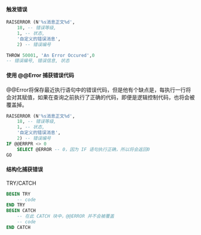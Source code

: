 #### 触发错误

```sql
RAISERROR (N'%s消息正文%d',
    18, -- 错误等级,
    1, -- 状态,
    '自定义的错误消息',
    2) -- 错误编号
```

```sql
THROW 50001, 'An Error Occured',0
-- 错误编号, 错误信息, 状态
```

#### 使用 @@Error 捕获错误代码

@@Error将保存最近执行语句中的错误代码，但是他有个缺点是，每执行一行将会对其赋值，如果在查询之前执行了正确的代码，即便是逻辑控制代码，也将会被覆盖掉。

```sql
RAISERROR (N'%s消息正文%d',
    18, -- 错误等级,
    1, -- 状态,
    '自定义的错误消息',
    2) -- 错误编号
IF @@ERRPR <> 0 
	SELECT @ERROR -- 0，因为 IF 语句执行正确，所以将会返回0
GO
```

#### 结构化捕获错误

TRY/CATCH

```sql
BEGIN TRY
    -- code
END TRY
BEGIN CATCH
	-- 在此 CATCH 块中，@@ERROR 并不会被覆盖
	-- code
END CATCH
```

